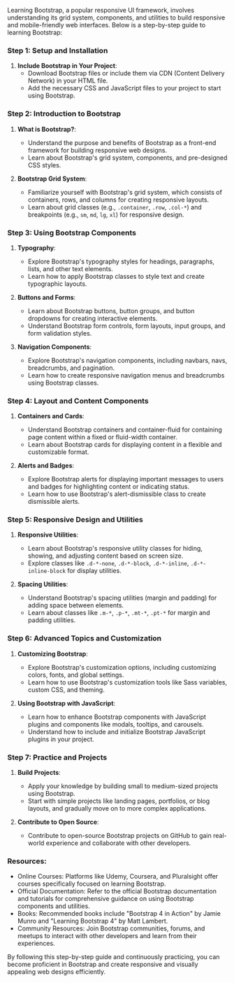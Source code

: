Learning Bootstrap, a popular responsive UI framework, involves understanding its grid system, components, and utilities to build responsive and mobile-friendly web interfaces. Below is a step-by-step guide to learning Bootstrap:

### Step 1: Setup and Installation
1. **Include Bootstrap in Your Project**:
   - Download Bootstrap files or include them via CDN (Content Delivery Network) in your HTML file.
   - Add the necessary CSS and JavaScript files to your project to start using Bootstrap.

### Step 2: Introduction to Bootstrap
1. **What is Bootstrap?**:
   - Understand the purpose and benefits of Bootstrap as a front-end framework for building responsive web designs.
   - Learn about Bootstrap's grid system, components, and pre-designed CSS styles.

2. **Bootstrap Grid System**:
   - Familiarize yourself with Bootstrap's grid system, which consists of containers, rows, and columns for creating responsive layouts.
   - Learn about grid classes (e.g., `.container`, `.row`, `.col-*`) and breakpoints (e.g., `sm`, `md`, `lg`, `xl`) for responsive design.

### Step 3: Using Bootstrap Components
1. **Typography**:
   - Explore Bootstrap's typography styles for headings, paragraphs, lists, and other text elements.
   - Learn how to apply Bootstrap classes to style text and create typographic layouts.

2. **Buttons and Forms**:
   - Learn about Bootstrap buttons, button groups, and button dropdowns for creating interactive elements.
   - Understand Bootstrap form controls, form layouts, input groups, and form validation styles.

3. **Navigation Components**:
   - Explore Bootstrap's navigation components, including navbars, navs, breadcrumbs, and pagination.
   - Learn how to create responsive navigation menus and breadcrumbs using Bootstrap classes.

### Step 4: Layout and Content Components
1. **Containers and Cards**:
   - Understand Bootstrap containers and container-fluid for containing page content within a fixed or fluid-width container.
   - Learn about Bootstrap cards for displaying content in a flexible and customizable format.

2. **Alerts and Badges**:
   - Explore Bootstrap alerts for displaying important messages to users and badges for highlighting content or indicating status.
   - Learn how to use Bootstrap's alert-dismissible class to create dismissible alerts.

### Step 5: Responsive Design and Utilities
1. **Responsive Utilities**:
   - Learn about Bootstrap's responsive utility classes for hiding, showing, and adjusting content based on screen size.
   - Explore classes like `.d-*-none`, `.d-*-block`, `.d-*-inline`, `.d-*-inline-block` for display utilities.

2. **Spacing Utilities**:
   - Understand Bootstrap's spacing utilities (margin and padding) for adding space between elements.
   - Learn about classes like `.m-*`, `.p-*`, `.mt-*`, `.pt-*` for margin and padding utilities.

### Step 6: Advanced Topics and Customization
1. **Customizing Bootstrap**:
   - Explore Bootstrap's customization options, including customizing colors, fonts, and global settings.
   - Learn how to use Bootstrap's customization tools like Sass variables, custom CSS, and theming.

2. **Using Bootstrap with JavaScript**:
   - Learn how to enhance Bootstrap components with JavaScript plugins and components like modals, tooltips, and carousels.
   - Understand how to include and initialize Bootstrap JavaScript plugins in your project.

### Step 7: Practice and Projects
1. **Build Projects**:
   - Apply your knowledge by building small to medium-sized projects using Bootstrap.
   - Start with simple projects like landing pages, portfolios, or blog layouts, and gradually move on to more complex applications.

2. **Contribute to Open Source**:
   - Contribute to open-source Bootstrap projects on GitHub to gain real-world experience and collaborate with other developers.

### Resources:
- Online Courses: Platforms like Udemy, Coursera, and Pluralsight offer courses specifically focused on learning Bootstrap.
- Official Documentation: Refer to the official Bootstrap documentation and tutorials for comprehensive guidance on using Bootstrap components and utilities.
- Books: Recommended books include "Bootstrap 4 in Action" by Jamie Munro and "Learning Bootstrap 4" by Matt Lambert.
- Community Resources: Join Bootstrap communities, forums, and meetups to interact with other developers and learn from their experiences.

By following this step-by-step guide and continuously practicing, you can become proficient in Bootstrap and create responsive and visually appealing web designs efficiently.